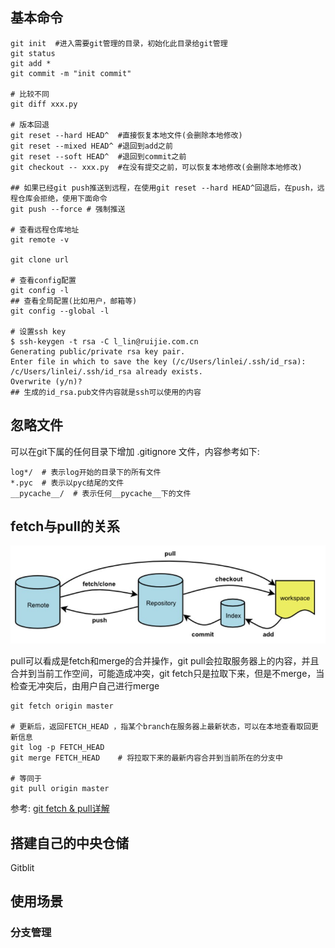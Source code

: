 ## 基本命令

```shell
git init  #进入需要git管理的目录，初始化此目录给git管理
git status
git add *
git commit -m "init commit"

# 比较不同
git diff xxx.py

# 版本回退
git reset --hard HEAD^  #直接恢复本地文件(会删除本地修改)
git reset --mixed HEAD^ #退回到add之前
git reset --soft HEAD^  #退回到commit之前
git checkout -- xxx.py  #在没有提交之前，可以恢复本地修改(会删除本地修改)

## 如果已经git push推送到远程，在使用git reset --hard HEAD^回退后，在push，远程仓库会拒绝，使用下面命令
git push --force # 强制推送

# 查看远程仓库地址
git remote -v

git clone url

# 查看config配置
git config -l
## 查看全局配置(比如用户，邮箱等)
git config --global -l

# 设置ssh key
$ ssh-keygen -t rsa -C l_lin@ruijie.com.cn
Generating public/private rsa key pair.
Enter file in which to save the key (/c/Users/linlei/.ssh/id_rsa):
/c/Users/linlei/.ssh/id_rsa already exists.
Overwrite (y/n)?
## 生成的id_rsa.pub文件内容就是ssh可以使用的内容
```

## 忽略文件

可以在git下属的任何目录下增加 .gitignore 文件，内容参考如下:

```shell
log*/  # 表示log开始的目录下的所有文件
*.pyc  # 表示以pyc结尾的文件
__pycache__/  # 表示任何__pycache__下的文件
```

## fetch与pull的关系

![](img/git_1.png)

pull可以看成是fetch和merge的合并操作，git pull会拉取服务器上的内容，并且合并到当前工作空间，可能造成冲突，git fetch只是拉取下来，但是不merge，当检查无冲突后，由用户自己进行merge

```shell
git fetch origin master

# 更新后，返回FETCH_HEAD ，指某个branch在服务器上最新状态，可以在本地查看取回更新信息
git log -p FETCH_HEAD
git merge FETCH_HEAD    # 将拉取下来的最新内容合并到当前所在的分支中

# 等同于
git pull origin master
```

参考: [git fetch & pull详解](https://www.cnblogs.com/runnerjack/p/9342362.html)

## 搭建自己的中央仓储

Gitblit

## 使用场景

### 分支管理
